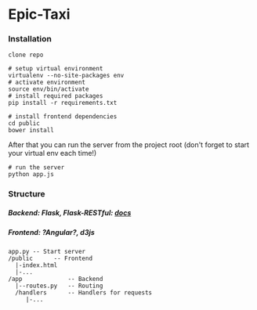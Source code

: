 Epic-Taxi
===================

### Installation

```
clone repo

# setup virtual environment
virtualenv --no-site-packages env
# activate environment
source env/bin/activate
# install required packages
pip install -r requirements.txt

# install frontend dependencies
cd public
bower install

```

After that you can run the server from the project root (don't forget to start your virtual env each time!)
```
# run the server
python app.js

```

### Structure

##### Backend: Flask, Flask-RESTful: [docs](https://flask-restful.readthedocs.org/en/0.3.3/)

##### Frontend: ?Angular?, d3js


```
app.py -- Start server
/public      -- Frontend
  |-index.html
  |-...
/app             -- Backend
  |--routes.py   -- Routing
  /handlers      -- Handlers for requests
     |-...
```
